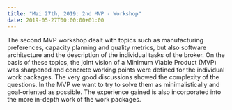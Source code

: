 ```yaml
---
title: "Mai 27th, 2019: 2nd MVP - Workshop"
date: 2019-05-27T00:00:00+01:00
---
```

The second MVP workshop dealt with topics such as manufacturing preferences, capacity planning and quality metrics,
but also software architecture and the description of the individual tasks of the broker.
On the basis of these topics, the joint vision of a Minimum Viable Product (MVP) was sharpened and concrete working points were defined
for the individual work packages. The very good discussions showed the complexity of the questions.
In the MVP we want to try to solve them as minimalistically and goal-oriented as possible.
The experience gained is also incorporated into the more in-depth work of the work packages.
